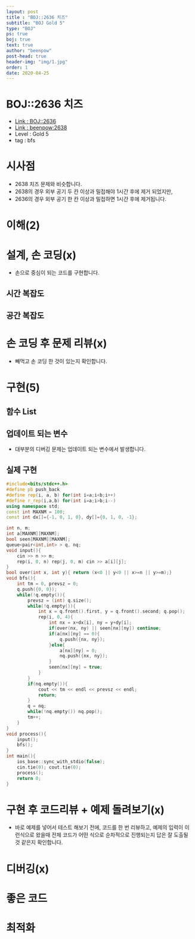 ```yaml
---
layout: post
title : "BOJ::2636 치즈"
subtitle: "BOJ Gold 5"
type: "BOJ"
ps: true
boj: true
text: true
author: "beenpow"
post-head: true
header-img: "img/1.jpg"
order: 1
date: 2020-04-25
---
```

# BOJ::2636 치즈
- [Link : BOJ::2636](https://www.acmicpc.net/problem/2636)
- [Link : beenpow:2638](https://beenpow.github.io/boj/2020/04/25/BOJ-2638/)
- Level : Gold 5
- tag : bfs

# 시사점
- 2638 치즈 문제와 비슷합니다.
- 2638의 경우 외부 공기 두 칸 이상과 밀접해야 1시간 후에 제거 되었지만,
- 2636의 경우 외부 공기 한 칸 이상과 밀접하면 1시간 후에 제거됩니다.

# 이해(2)

# 설계, 손 코딩(x)
- 손으로 중심이 되는 코드를 구현합니다.

## 시간 복잡도

## 공간 복잡도

# 손 코딩 후 문제 리뷰(x)
- 빼먹고 손 코딩 한 것이 있는지 확인합니다.

# 구현(5)

## 함수 List 

## 업데이트 되는 변수
- 대부분의 디버깅 문제는 업데이트 되는 변수에서 발생합니다.

## 실제 구현 

```cpp
#include<bits/stdc++.h>
#define pb push_back
#define rep(i, a, b) for(int i=a;i<b;i++)
#define r_rep(i,a,b) for(int i=a;i>b;i--)
using namespace std;
const int MAXNM = 100;
const int dx[]={-1, 0, 1, 0}, dy[]={0, 1, 0, -1};

int n, m;
int a[MAXNM][MAXNM];
bool seen[MAXNM][MAXNM];
queue<pair<int,int> > q, nq;
void input(){
    cin >> n >> m;
    rep(i, 0, n) rep(j, 0, m) cin >> a[i][j];
}
bool over(int x, int y){ return (x<0 || y<0 || x>=n || y>=m);}
void bfs(){
    int tm = 0, prevsz = 0;
    q.push({0, 0});
    while(!q.empty()){
        prevsz = (int) q.size();
        while(!q.empty()){
            int x = q.front().first, y = q.front().second; q.pop();
            rep(i, 0, 4){
                int nx = x+dx[i], ny = y+dy[i];
                if(over(nx, ny) || seen[nx][ny]) continue;
                if(a[nx][ny] == 0){
                    q.push({nx, ny});
                }else{
                    a[nx][ny] = 0;
                    nq.push({nx, ny});
                }
                seen[nx][ny] = true;
            }
        }
        if(nq.empty()){
            cout << tm << endl << prevsz << endl;
            return;
        }
        q = nq;
        while(!nq.empty()) nq.pop();
        tm++;
    }
}
void process(){
    input();
    bfs();
}
int main(){
    ios_base::sync_with_stdio(false);
    cin.tie(0); cout.tie(0);
    process();
    return 0;
}
```

# 구현 후 코드리뷰 + 예제 돌려보기(x)
- 바로 예제를 넣어서 테스트 해보기 전에, 코드를 한 번 리뷰하고, 예제의 입력이 이런식으로 왔을때
  전체 코드가 어떤 식으로 순차적으로 진행되는지 답은 잘 도출될 것 같은지 확인합니다.

# 디버깅(x)

# 좋은 코드

# 최적화

